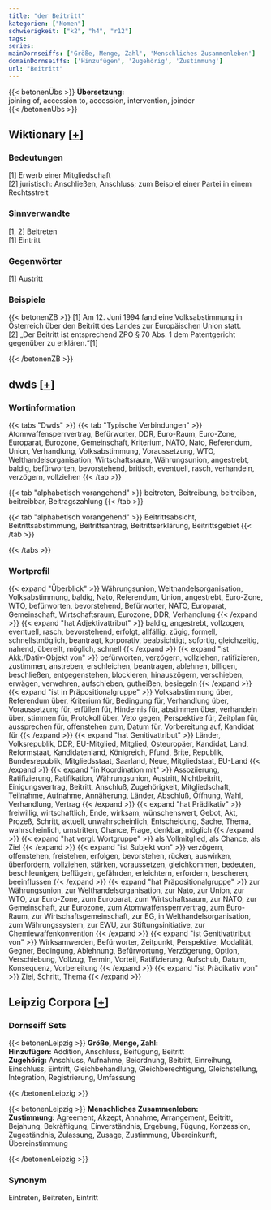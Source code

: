 ```yaml
---
title: "der Beitritt"
kategorien: ["Nomen"]
schwierigkeit: ["k2", "h4", "r12"]
tags:
series:
mainDornseiffs: ['Größe, Menge, Zahl', 'Menschliches Zusammenleben']
domainDornseiffs: ['Hinzufügen', 'Zugehörig', 'Zustimmung']
url: "Beitritt"
---
```


{{< betonenÜbs >}}
**Übersetzung:**  
joining of, accession to, accession, intervention, joinder  
{{< /betonenÜbs >}}

## Wiktionary [[+](https://de.wiktionary.org/wiki/Beitritt)]

### Bedeutungen
[1] Erwerb einer Mitgliedschaft  
[2] juristisch: Anschließen, Anschluss; zum Beispiel einer Partei in einem Rechtsstreit  

### Sinnverwandte
[1, 2] Beitreten  
[1] Eintritt  

### Gegenwörter
[1] Austritt  

### Beispiele
{{< betonenZB >}}
[1] Am 12. Juni 1994 fand eine Volksabstimmung in Österreich über den Beitritt des Landes zur Europäischen Union statt.  
[2] „Der Beitritt ist entsprechend ZPO § 70 Abs. 1 dem Patentgericht gegenüber zu erklären.“[1]  

{{< /betonenZB >}}


## dwds [[+](https://www.dwds.de/wb/Beitritt)]

### Wortinformation
{{< tabs "Dwds" >}}
{{< tab "Typische Verbindungen" >}}
Atomwaffensperrvertrag, Befürworter, DDR, Euro-Raum, Euro-Zone, Europarat, Eurozone, Gemeinschaft, Kriterium, NATO, Nato, Referendum, Union, Verhandlung, Volksabstimmung, Voraussetzung, WTO, Welthandelsorganisation, Wirtschaftsraum, Währungsunion, angestrebt, baldig, befürworten, bevorstehend, britisch, eventuell, rasch, verhandeln, verzögern, vollziehen
{{< /tab >}}

{{< tab "alphabetisch vorangehend" >}}
beitreten, Beitreibung, beitreiben, beitreibbar, Beitragszahlung
{{< /tab >}}

{{< tab "alphabetisch vorangehend" >}}
Beitrittsabsicht, Beitrittsabstimmung, Beitrittsantrag, Beitrittserklärung, Beitrittsgebiet
{{< /tab >}}

{{< /tabs >}}

### Wortprofil
{{< expand "Überblick" >}} Währungsunion, Welthandelsorganisation, Volksabstimmung, baldig, Nato, Referendum, Union, angestrebt, Euro-Zone, WTO, befürworten, bevorstehend, Befürworter, NATO, Europarat, Gemeinschaft, Wirtschaftsraum, Eurozone, DDR, Verhandlung {{< /expand >}}
{{< expand "hat Adjektivattribut" >}} baldig, angestrebt, vollzogen, eventuell, rasch, bevorstehend, erfolgt, allfällig, zügig, formell, schnellstmöglich, beantragt, korporativ, beabsichtigt, sofortig, gleichzeitig, nahend, übereilt, möglich, schnell {{< /expand >}}
{{< expand "ist Akk./Dativ-Objekt von" >}} befürworten, verzögern, vollziehen, ratifizieren, zustimmen, anstreben, erschleichen, beantragen, ablehnen, billigen, beschließen, entgegenstehen, blockieren, hinauszögern, verschieben, erwägen, verwehren, aufschieben, gutheißen, besiegeln {{< /expand >}}
{{< expand "ist in Präpositionalgruppe" >}} Volksabstimmung über, Referendum über, Kriterium für, Bedingung für, Verhandlung über, Voraussetzung für, erfüllen für, Hindernis für, abstimmen über, verhandeln über, stimmen für, Protokoll über, Veto gegen, Perspektive für, Zeitplan für, aussprechen für, offenstehen zum, Datum für, Vorbereitung auf, Kandidat für {{< /expand >}}
{{< expand "hat Genitivattribut" >}} Länder, Volksrepublik, DDR, EU-Mitglied, Mitglied, Osteuropäer, Kandidat, Land, Reformstaat, Kandidatenland, Königreich, Pfund, Brite, Republik, Bundesrepublik, Mitgliedsstaat, Saarland, Neue, Mitgliedstaat, EU-Land {{< /expand >}}
{{< expand "in Koordination mit" >}} Assoziierung, Ratifizierung, Ratifikation, Währungsunion, Austritt, Nichtbeitritt, Einigungsvertrag, Beitritt, Anschluß, Zugehörigkeit, Mitgliedschaft, Teilnahme, Aufnahme, Annäherung, Länder, Abschluß, Öffnung, Wahl, Verhandlung, Vertrag {{< /expand >}}
{{< expand "hat Prädikativ" >}} freiwillig, wirtschaftlich, Ende, wirksam, wünschenswert, Gebot, Akt, Prozeß, Schritt, aktuell, unwahrscheinlich, Entscheidung, Sache, Thema, wahrscheinlich, umstritten, Chance, Frage, denkbar, möglich {{< /expand >}}
{{< expand "hat vergl. Wortgruppe" >}} als Vollmitglied, als Chance, als Ziel {{< /expand >}}
{{< expand "ist Subjekt von" >}} verzögern, offenstehen, freistehen, erfolgen, bevorstehen, rücken, auswirken, überfordern, vollziehen, stärken, voraussetzen, gleichkommen, bedeuten, beschleunigen, beflügeln, gefährden, erleichtern, erfordern, bescheren, beeinflussen {{< /expand >}}
{{< expand "hat Präpositionalgruppe" >}} zur Währungsunion, zur Welthandelsorganisation, zur Nato, zur Union, zur WTO, zur Euro-Zone, zum Europarat, zum Wirtschaftsraum, zur NATO, zur Gemeinschaft, zur Eurozone, zum Atomwaffensperrvertrag, zum Euro-Raum, zur Wirtschaftsgemeinschaft, zur EG, in Welthandelsorganisation, zum Währungssystem, zur EWU, zur Stiftungsinitiative, zur Chemiewaffenkonvention {{< /expand >}}
{{< expand "ist Genitivattribut von" >}} Wirksamwerden, Befürworter, Zeitpunkt, Perspektive, Modalität, Gegner, Bedingung, Ablehnung, Befürwortung, Verzögerung, Option, Verschiebung, Vollzug, Termin, Vorteil, Ratifizierung, Aufschub, Datum, Konsequenz, Vorbereitung {{< /expand >}}
{{< expand "ist Prädikativ von" >}} Ziel, Schritt, Thema {{< /expand >}}

## Leipzig Corpora [[+](https://corpora.uni-leipzig.de/en/res?word=Beitritt&corpusId=deu_newscrawl-public_2018)]

### Dornseiff Sets
{{< betonenLeipzig >}}
**Größe, Menge, Zahl:**  
**Hinzufügen:** Addition, Anschluss, Beifügung, Beitritt  
**Zugehörig:** Anschluss, Aufnahme, Beiordnung, Beitritt, Einreihung, Einschluss, Eintritt, Gleichbehandlung, Gleichberechtigung, Gleichstellung, Integration, Registrierung, Umfassung  

{{< /betonenLeipzig >}}


{{< betonenLeipzig >}}
**Menschliches Zusammenleben:**  
**Zustimmung:** Agreement, Akzept, Annahme, Arrangement, Beitritt, Bejahung, Bekräftigung, Einverständnis, Ergebung, Fügung, Konzession, Zugeständnis, Zulassung, Zusage, Zustimmung, Übereinkunft, Übereinstimmung  

{{< /betonenLeipzig >}}

### Synonym
Eintreten, Beitreten, Eintritt

